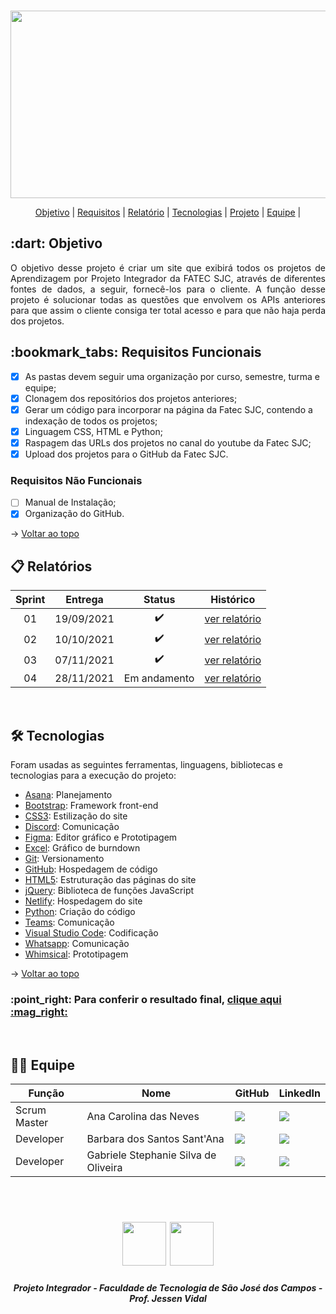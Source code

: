 <br id="topo">

<p align="center"> <img src = "https://github.com/api-equipe-5/Projeto_Integrador/blob/master/Imagens/Logo%203.png" height="300" width="600"></p>

<p align="center">
    <a href="#objetivo">Objetivo</a> | 
    <a href="#requisitos">Requisitos</a> | 
    <a href="#relatório">Relatório</a> | 
    <a href="#tecnologias">Tecnologias</a> | 
    <a href="#projeto">Projeto</a> |
    <a href="#equipe">Equipe</a> | 
</p>

<span id="objetivo">
<h2> :dart: Objetivo</h2>

<p align="justify"> O objetivo desse projeto é criar um site que exibirá todos os projetos de Aprendizagem por Projeto Integrador da FATEC SJC, através de diferentes fontes de dados, a seguir, fornecê-los para o cliente. A função desse projeto é solucionar todas as questões que envolvem os APIs anteriores para que assim o cliente consiga ter total acesso e para que não haja perda dos projetos.</p>

<span id="requisitos">
<h2> :bookmark_tabs: Requisitos Funcionais </h2>

- [x] As pastas devem seguir uma organização por curso, semestre, turma e equipe; 
- [x] Clonagem dos repositórios dos projetos anteriores;
- [x] Gerar um código para incorporar na página da Fatec SJC, contendo a indexação de todos
os projetos;
- [x] Linguagem CSS, HTML e Python;
- [x] Raspagem das URLs dos projetos no canal do youtube da Fatec SJC;
- [x] Upload dos projetos para o GitHub da Fatec SJC.

<h3> Requisitos Não Funcionais </h3>

- [ ] Manual de Instalação;
- [x] Organização do GitHub.
 
 → [Voltar ao topo](#topo)

<span id="relatório">
 
## :clipboard: Relatórios

| Sprint | Entrega | Status | Histórico |
|:-----:|:----------:|:---------:|:---------:|
| 01 | 19/09/2021 | ✔️ | [ver relatório](/Relat%C3%B3rios/Sprint%201/README.md) |
| 02 | 10/10/2021 | ✔️ | [ver relatório](/Relat%C3%B3rios/Sprint%202/README.md) |
| 03 | 07/11/2021 | ✔️ | [ver relatório](/Relat%C3%B3rios/Sprint%203/README.md) |
| 04 | 28/11/2021 | Em andamento | [ver relatório](/Relat%C3%B3rios/Sprint%204/README.md) |

<br>

<span id="tecnologias">

## 🛠️ Tecnologias

Foram usadas as seguintes ferramentas, linguagens, bibliotecas e tecnologias para a execução do projeto:

- [Asana](https://www.asana.com/): Planejamento
- [Bootstrap](https://getbootstrap.com): Framework front-end
- [CSS3](): Estilização do site
- [Discord](https://discord.com): Comunicação
- [Figma](http://www.figma.com): Editor gráfico e Prototipagem
- [Excel](https://www.microsoft.com/pt-br/microsoft-365/excel): Gráfico de burndown
- [Git](https://git-scm.com): Versionamento
- [GitHub](https://github.com/): Hospedagem de código
- [HTML5](): Estruturação das páginas do site
- [jQuery](): Biblioteca de funções JavaScript
- [Netlify](https://app.netlify.com): Hospedagem do site
- [Python](https://www.python.org/): Criação do código
- [Teams](https://teams.microsoft.com): Comunicação
- [Visual Studio Code](https://code.visualstudio.com/): Codificação
- [Whatsapp](): Comunicação
- [Whimsical](https://whimsical.com): Prototipagem

→ [Voltar ao topo](#topo)

<span id="projeto">
<h3> :point_right: Para conferir o resultado final, <a href= "https://fatecsjc-projetointegrador.netlify.app/" target="_blank"> clique aqui :mag_right: </a> </h3>

<br>
 
<span id="equipe">
 
## 👩‍💻 Equipe
|Função|Nome|GitHub|LinkedIn|
| -------- |-------- |-------- |-------- |
| Scrum Master |Ana Carolina das Neves|<a href="https://github.com/AnaCarolinaNeves" target="_blanck"><img src = "https://img.shields.io/badge/GitHub-100000?style=for-the-badge&logo=github&logoColor=white" target="_blank"></a>|<a href="https://www.linkedin.com/in/ana-carolina-neves-36aa68207/" target="_blank"><img src="https://img.shields.io/badge/-LinkedIn-%230077B5?style=for-the-badge&logo=linkedin&logoColor=white" target="_blank"></a>|
| Developer |Barbara dos Santos Sant'Ana|<a href="https://github.com/BaahSSantana" target="_blanck"><img src = "https://img.shields.io/badge/GitHub-100000?style=for-the-badge&logo=github&logoColor=white" target="_blank"></a>|<a href="https://www.linkedin.com/in/barbara-santana/" target="_blank"><img src="https://img.shields.io/badge/-LinkedIn-%230077B5?style=for-the-badge&logo=linkedin&logoColor=white" target="_blank"></a>|
| Developer |Gabriele Stephanie Silva de Oliveira|<a href="https://github.com/oliveira-gabriele" target="_blanck"><img src = "https://img.shields.io/badge/GitHub-100000?style=for-the-badge&logo=github&logoColor=white" target="_blank"></a> |<a href="https://www.linkedin.com/in/gabriele-oliveira-929317221" target="_blank"><img src="https://img.shields.io/badge/-LinkedIn-%230077B5?style=for-the-badge&logo=linkedin&logoColor=white" target="_blank"></a>|
<br>

 <h1 align="center"> <img src = "https://fatecsjc-prd.azurewebsites.net/images/logo/fatecsjc_400x192.png" height="70"  align="auto"> <img src = "https://github.com/api-equipe-5/Projeto_Integrador/blob/master/Relat%C3%B3rios/Sprint%201/img/cyb-logo.png" height="70" />
 

 <h5 align="center"> Projeto Integrador - Faculdade de Tecnologia de São José dos Campos - Prof. Jessen Vidal </h5>

